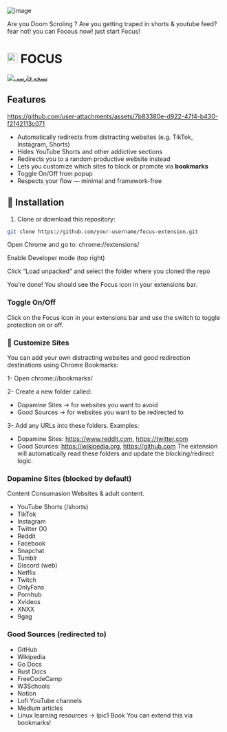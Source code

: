 ![image](https://github.com/user-attachments/assets/a7c293b5-acbd-47dd-acbd-bd0fdd27adcd)

Are you Doom Scroling ? Are you getting traped in shorts & youtube feed? fear not! you can Focous now! just start Focus!

# <img src="https://github.com/user-attachments/assets/081309f3-d4be-41b0-a3d7-85b8dedd561f" width="24" alt="Focus icon" /> FOCUS 
[![نسخه فارسی](https://img.shields.io/badge/نسخه_فارسی-README-green?style=flat-square)](https://github.com/ParsaBordbar/focus/blob/main/README-Persian.md)


## Features

https://github.com/user-attachments/assets/7b83380e-d922-47f4-b430-f2142113c071
- Automatically redirects from distracting websites (e.g. TikTok, Instagram, Shorts)
- Hides YouTube Shorts and other addictive sections
- Redirects you to a random productive website instead
- Lets you customize which sites to block or promote via **bookmarks**
- Toggle On/Off from popup
- Respects your flow — minimal and framework-free


## 🔧 Installation

1. Clone or download this repository:

```bash
git clone https://github.com/your-username/focus-extension.git
```

Open Chrome and go to:
chrome://extensions/

Enable Developer mode (top right)

Click “Load unpacked” and select the folder where you cloned the repo

You’re done! You should see the Focus icon in your extensions bar.

### Toggle On/Off
Click on the Focus icon in your extensions bar and use the switch to toggle protection on or off.

### 🔄 Customize Sites
You can add your own distracting websites and good redirection destinations using Chrome Bookmarks:

1- Open chrome://bookmarks/

2- Create a new folder called:
- Dopamine Sites → for websites you want to avoid
- Good Sources → for websites you want to be redirected to

3- Add any URLs into these folders. Examples:

- Dopamine Sites: https://www.reddit.com, https://twitter.com
- Good Sources: https://wikipedia.org, https://github.com
The extension will automatically read these folders and update the blocking/redirect logic.

### Dopamine Sites (blocked by default)
Content Consumasion Websites & adult content.

- YouTube Shorts (/shorts)
- TikTok
- Instagram
- Twitter (X)
- Reddit
- Facebook
- Snapchat
- Tumblr
- Discord (web)
- Netflix
- Twitch
- OnlyFans
- Pornhub
- Xvideos
- XNXX
- 9gag

### Good Sources (redirected to)
- GitHub
- Wikipedia
- Go Docs
- Rust Docs
- FreeCodeCamp
- W3Schools
- Notion
- Lofi YouTube channels
- Medium articles
- Linux learning resources -> lpic1 Book
You can extend this via bookmarks!
